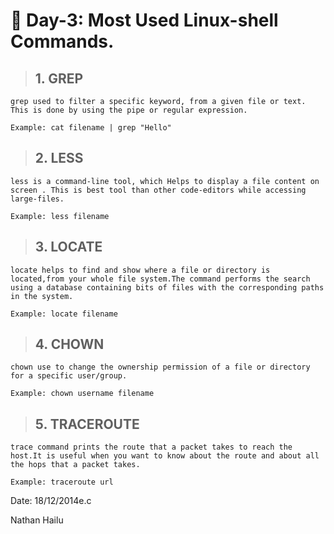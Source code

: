 # 📌 Day-3: Most Used Linux-shell Commands.

> ## 1. **GREP**

    grep used to filter a specific keyword, from a given file or text. This is done by using the pipe or regular expression. 

    Example: cat filename | grep "Hello"

> ## 2.  **LESS**

    less is a command-line tool, which Helps to display a file content on screen . This is best tool than other code-editors while accessing large-files.

    Example: less filename

> ## 3.  **LOCATE**

    locate helps to find and show where a file or directory is located,from your whole file system.The command performs the search using a database containing bits of files with the corresponding paths in the system.

    Example: locate filename

> ## 4.  **CHOWN**

    chown use to change the ownership permission of a file or directory for a specific user/group.

    Example: chown username filename

> ## 5.  **TRACEROUTE**

    trace command prints the route that a packet takes to reach the host.It is useful when you want to know about the route and about all the hops that a packet takes. 

    Example: traceroute url



Date: 18/12/2014e.c

Nathan Hailu